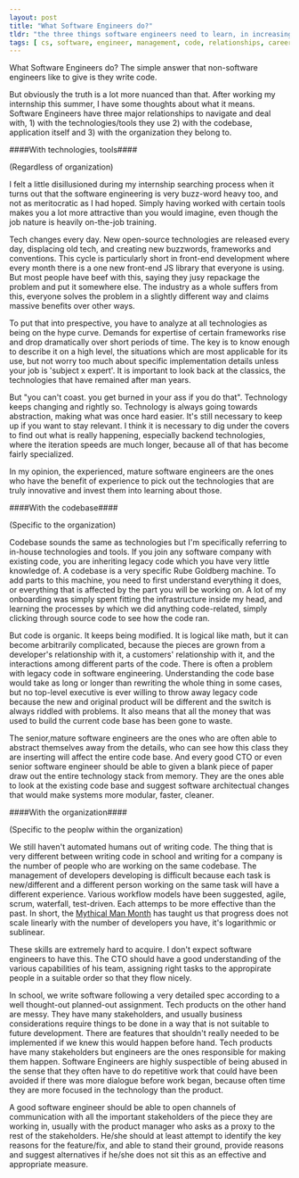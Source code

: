 ```yaml
---
layout: post
title: "What Software Engineers do?"
tldr: "the three things software engineers need to learn, in increasing order of difficulty, various technologies, in-house codebase, management"
tags: [ cs, software, engineer, management, code, relationships, career]
---
```


What Software Engineers do? The simple answer that non-software engineers like to give is they write code.

But obviously the truth is a lot more nuanced than that. After working my internship this summer, I have some thoughts about what it means. Software Engineers have three major relationships to navigate and deal with, 1) with the technologies/tools they use 2) with the codebase, application itself and 3) with the organization they belong to.

####With technologies, tools####

(Regardless of organization)

I felt a little disillusioned during my internship searching process when it turns out that the software engineering is very buzz-word heavy too, and not as meritocratic as I had hoped. Simply having worked with certain tools makes you a lot more attractive than you would imagine, even though the job nature is heavily on-the-job training.

Tech changes every day. New open-source technologies are released every day, displacing old tech, and creating new buzzwords, frameworks and conventions. This cycle is particularly short in front-end development where every month there is a one new front-end JS library that everyone is using. But most people have beef with this, saying they jusy repackage the problem and put it somewhere else. The industry as a whole suffers from this, everyone solves the problem in a slightly different
way and claims massive benefits over other ways.

To put that into prespective, you have to analyze at all technologies as being on the hype curve. Demands for expertise of certain frameworks rise and drop dramatically over short periods of time. The key is to know enough to describe it on a high level, the situations which are most applicable for its use, but not worry too much about specific implementation details unless your job is 'subject x expert'. It is important to look back at the classics, the technologies that have remained after man years. 

But "you can't coast. you get burned in your ass if you do that". Technology keeps changing and rightly so. Technology is always going towards abstraction, making what was once hard easier.  It's still necessary to keep up if you want to stay relevant. I think it is necessary to dig under the covers to find out what is really happening, especially backend technologies, where the iteration speeds are much longer, because all of that has become fairly specialized. 

In my opinion, the experienced, mature software engineers are the ones who have the benefit of experience to pick out the technologies that are truly innovative and invest them into learning about those. 

####With the codebase####

(Specific to the organization)

Codebase sounds the same as technologies but I'm specifically referring to in-house technologies and tools. 
If you join any software company with existing code, you are inheriting legacy code which you have very little knowledge of. A codebase is a very specific Rube Goldberg machine. To add parts to this machine, you need to first understand everything it does, or everything that is affected by the part you will be working on. A lot of my onboarding was simply spent fitting the infrastructure inside my head, and learning the processes by which we did anything code-related, simply clicking
through source code to see how the code ran.  

But code is organic. It keeps being modified. It is logical like math, but it can become arbitrarily complicated, because the pieces are grown from a developer's relationship with it, a customers' relationship with it, and the interactions among different parts of the code. There is often a problem with legacy code in software engineering. Understanding the code base would take as long or longer than rewriting the whole thing in some cases, but no top-level executive is ever willing to
throw away legacy code because the new and original product will be different and the switch is always riddled with problems. It also means that all the money that was used to build the current code base has been gone to waste.

The senior,mature software engineers are the ones who are often able to abstract themselves away from the details, who can see how this class they are inserting will affect the entire code base. And every good CTO or even senior software engineer should be able to given a blank piece of paper draw out the entire technology stack from memory. They are the ones able to look at the existing code base and suggest software architectual changes that would make systems more modular, faster, cleaner. 

####With the organization####

(Specific to the peoplw within the organization)

[1]: http://en.wikipedia.org/wiki/The_Mythical_Man-Month

We still haven't automated humans out of writing code. The thing that is very different between writing code in school and writing for a company is the number of people who are working on the same codebase. The management of developers developing is difficult because each task is new/different and a different person working on the same task will have a different experience. Various workflow models have been suggested, agile, scrum, waterfall, test-driven. Each attemps to be more
effective than the past. In short, the [Mythical Man Month][1] has taught us that progress does not scale linearly with the number of developers you have, it's logarithmic or sublinear.

These skills are extremely hard to acquire. I don't expect software engineers to have this. The CTO should have a good understanding of the various capabilities of his team, assigning right tasks to the appropirate people in a suitable order so that they flow nicely.

In school, we write software following a very detailed spec according to a well thought-out planned-out assignment. Tech products on the other hand are messy. They have many stakeholders, and usually business considerations require things to be done in a way that is not suitable to future development. There are features that shouldn't really needed to be implemented if we knew this would happen before hand. Tech products have many stakeholders but engineers are the ones responsible for making them happen. Software Engineers are highly suspectible of being abused in the sense that they often have to do repetitive work that could have been avoided if there was more dialogue before work began, because often time they are more focused in the technology than the product.

A good software engineer should be able to open channels of communication with all the important stakeholders of the piece they are working in, usually with the product manager who asks as a proxy to the rest of the stakeholders. He/she should at least attempt to identify the key reasons for the feature/fix, and able to stand their ground, provide reasons and suggest alternatives if he/she does not sit this as an effective and appropriate measure. 
